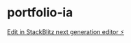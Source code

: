# portfolio-ia

[Edit in StackBlitz next generation editor ⚡️](https://stackblitz.com/~/github.com/Yasskoir93/portfolio-ia)